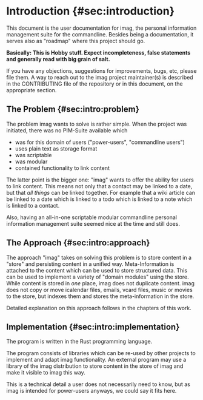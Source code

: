 # Introduction {#sec:introduction}

This document is the user documentation for imag, the personal
information management suite for the commandline. Besides being a documentation,
it serves also as "roadmap" where this project should go.

**Basically: This is Hobby stuff. Expect incompleteness, false statements and
generally read with big grain of salt.**

If you have any objections, suggestions for improvements, bugs, etc, please file
them.
A way to reach out to the imag project maintainer(s) is described in the
CONTRIBUTING file of the repository or in this document, on the appropriate
section.

## The Problem {#sec:intro:problem}

The problem imag wants to solve is rather simple. When the project was
initiated, there was no PIM-Suite available which

* was for this domain of users ("power-users", "commandline users")
* uses plain text as storage format
* was scriptable
* was modular
* contained functionality to link content

The latter point is the bigger one: "imag" wants to offer the ability for users
to link content. This means not only that a contact may be linked to a
date, but that _all things_ can be linked together. For example that a wiki
article can be linked to a date which is linked to a todo which is linked to a
note which is linked to a contact.

Also, having an all-in-one scriptable modular commandline personal information
management suite seemed nice at the time and still does.

## The Approach {#sec:intro:approach}

The approach "imag" takes on solving this problem is to store content in a
"store" and persisting content in a unified way.
Meta-Information is attached to the content which can be used to store
structured data.
This can be used to implement a variety of "domain modules" using the store.
While content is stored in _one_ place, imag does not duplicate content.
imag does not copy or move icalendar files, emails, vcard files, music or
movies to the store, but indexes them and stores the meta-information in the
store.

Detailed explanation on this approach follows in the chapters of this work.

## Implementation {#sec:intro:implementation}

The program is written in the Rust programming language.

The program consists of libraries which can be re-used by other projects
to implement and adapt imag functionality. An external program may use a
library of the imag distribution to store content in the store of imag and
make it visible to imag this way.

This is a technical detail a user does not necessarily need to know, but as imag
is intended for power-users anyways, we could say it fits here.

